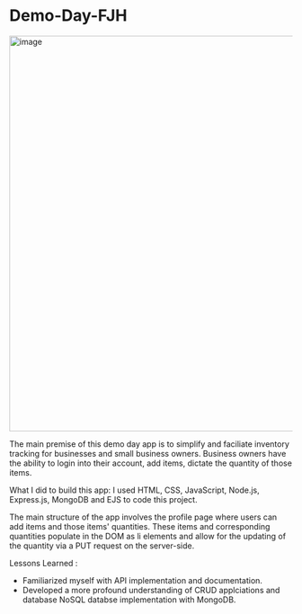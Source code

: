 # Demo-Day-FJH
<img width="704" alt="image" src="https://github.com/fjh321/Demo-Day-FJH/assets/64885403/19ee6db3-eaad-40ff-ab0b-62b5b552f741">

The main premise of this demo day app is to simplify and faciliate inventory tracking for businesses and small business owners. Business owners have the ability to login into their account, add items, dictate the quantity of those items.

What I did to build this app:
I used HTML, CSS, JavaScript, Node.js, Express.js, MongoDB and EJS to code this project.

The main structure of the app involves the profile page where users can add items and those items' quantities. These items and corresponding quantities populate in the DOM as li elements and allow for the updating of the quantity via a PUT request on the server-side. 

Lessons Learned :
* Familiarized myself with API implementation and documentation.
* Developed a more profound understanding of CRUD applciations and database NoSQL databse implementation with MongoDB.
